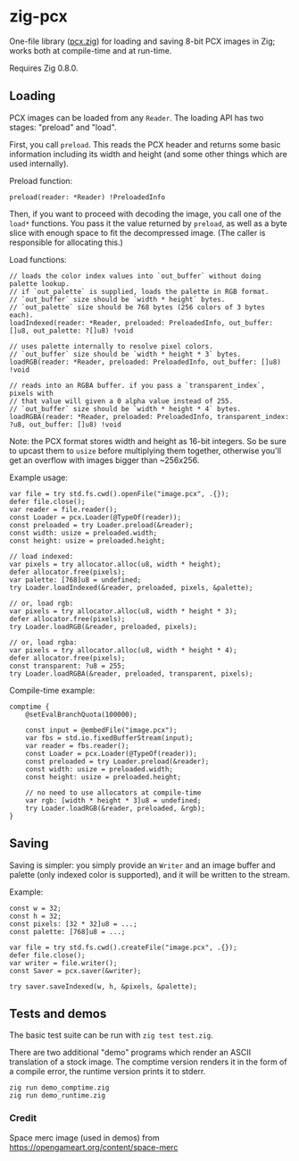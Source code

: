 # zig-pcx

One-file library ([pcx.zig](pcx.zig)) for loading and saving 8-bit PCX images
in Zig; works both at compile-time and at run-time.

Requires Zig 0.8.0.

## Loading

PCX images can be loaded from any `Reader`. The loading API has two stages:
"preload" and "load".

First, you call `preload`. This reads the PCX header and returns some basic
information including its width and height (and some other things which are
used internally).

Preload function:

```zig
preload(reader: *Reader) !PreloadedInfo
```

Then, if you want to proceed with decoding the image, you call one of the
`load*` functions. You pass it the value returned by `preload`, as well as a
byte slice with enough space to fit the decompressed image. (The caller is
responsible for allocating this.)

Load functions:

```zig
// loads the color index values into `out_buffer` without doing palette lookup.
// if `out_palette` is supplied, loads the palette in RGB format.
// `out_buffer` size should be `width * height` bytes.
// `out_palette` size should be 768 bytes (256 colors of 3 bytes each).
loadIndexed(reader: *Reader, preloaded: PreloadedInfo, out_buffer: []u8, out_palette: ?[]u8) !void

// uses palette internally to resolve pixel colors.
// `out_buffer` size should be `width * height * 3` bytes.
loadRGB(reader: *Reader, preloaded: PreloadedInfo, out_buffer: []u8) !void

// reads into an RGBA buffer. if you pass a `transparent_index`, pixels with
// that value will given a 0 alpha value instead of 255.
// `out_buffer` size should be `width * height * 4` bytes.
loadRGBA(reader: *Reader, preloaded: PreloadedInfo, transparent_index: ?u8, out_buffer: []u8) !void
```

Note: the PCX format stores width and height as 16-bit integers. So be sure
to upcast them to `usize` before multiplying them together, otherwise you'll
get an overflow with images bigger than ~256x256.

Example usage:

```zig
var file = try std.fs.cwd().openFile("image.pcx", .{});
defer file.close();
var reader = file.reader();
const Loader = pcx.Loader(@TypeOf(reader));
const preloaded = try Loader.preload(&reader);
const width: usize = preloaded.width;
const height: usize = preloaded.height;

// load indexed:
var pixels = try allocator.alloc(u8, width * height);
defer allocator.free(pixels);
var palette: [768]u8 = undefined;
try Loader.loadIndexed(&reader, preloaded, pixels, &palette);

// or, load rgb:
var pixels = try allocator.alloc(u8, width * height * 3);
defer allocator.free(pixels);
try Loader.loadRGB(&reader, preloaded, pixels);

// or, load rgba:
var pixels = try allocator.alloc(u8, width * height * 4);
defer allocator.free(pixels);
const transparent: ?u8 = 255;
try Loader.loadRGBA(&reader, preloaded, transparent, pixels);
```

Compile-time example:

```zig
comptime {
    @setEvalBranchQuota(100000);

    const input = @embedFile("image.pcx");
    var fbs = std.io.fixedBufferStream(input);
    var reader = fbs.reader();
    const Loader = pcx.Loader(@TypeOf(reader));
    const preloaded = try Loader.preload(&reader);
    const width: usize = preloaded.width;
    const height: usize = preloaded.height;

    // no need to use allocators at compile-time
    var rgb: [width * height * 3]u8 = undefined;
    try Loader.loadRGB(&reader, preloaded, &rgb);
}
```

## Saving

Saving is simpler: you simply provide an `Writer` and an image buffer and
palette (only indexed color is supported), and it will be written to the
stream.

Example:

```zig
const w = 32;
const h = 32;
const pixels: [32 * 32]u8 = ...;
const palette: [768]u8 = ...;

var file = try std.fs.cwd().createFile("image.pcx", .{});
defer file.close();
var writer = file.writer();
const Saver = pcx.saver(&writer);

try saver.saveIndexed(w, h, &pixels, &palette);
```

## Tests and demos

The basic test suite can be run with `zig test test.zig`.

There are two additional "demo" programs which render an ASCII translation of
a stock image. The comptime version renders it in the form of a compile
error, the runtime version prints it to stderr.

```
zig run demo_comptime.zig
zig run demo_runtime.zig
```

### Credit

Space merc image (used in demos) from https://opengameart.org/content/space-merc
